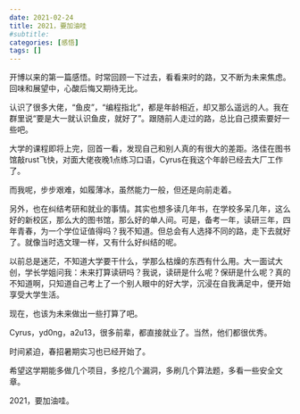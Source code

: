 ```yaml
---
date: 2021-02-24
title: 2021，要加油哇
#subtitle: 
categories: [感悟]
tags: []
---
```


开博以来的第一篇感悟。时常回顾一下过去，看看来时的路，又不断为未来焦虑。回味和展望中，心酸后悔又期待无比。

认识了很多大佬，“鱼皮”，“编程指北”，都是年龄相近，却又那么遥远的人。我在群里说“要是大一就认识鱼皮，就好了”。跟随前人走过的路，总比自己摸索要好一些吧。

大学的课程即将上完，回首一看，发现自己和别人真的有很大的差距。洛佳在图书馆敲rust飞快，对面大佬夜晚1点练习口语，Cyrus在我这个年龄已经去大厂工作了。

而我呢，步步艰难，如履薄冰，虽然能力一般，但还是向前走着。

另外，也在纠结考研和就业的事情。其实也想多读几年书，在学校多呆几年，这么好的新校区，那么大的图书馆，那么好的单人间。可是，备考一年，读研三年，四年青春，为一个学位证值得吗？我不知道。但总会有人选择不同的路，走下去就好了。就像当时选文理一样，又有什么好纠结的呢。

以前总是迷茫，不知道大学要干什么，学那么枯燥的东西有什么用。大一面试大创，学长学姐问我：未来打算读研吗？我说，读研是什么呢？保研是什么呢？真的不知道啊，只知道自己考上了一个别人眼中的好大学，沉浸在自我满足中，便开始享受大学生活。

现在，也该为未来做出一些打算了吧。

Cyrus，yd0ng，a2u13，很多前辈，都直接就业了。当然，他们都很优秀。

时间紧迫，春招暑期实习也已经开始了。

希望这学期能多做几个项目，多挖几个漏洞，多刷几个算法题，多看一些安全文章。

2021，要加油哇。



